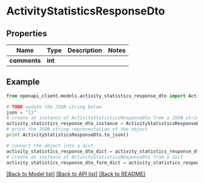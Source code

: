 # ActivityStatisticsResponseDto


## Properties
Name | Type | Description | Notes
------------ | ------------- | ------------- | -------------
**comments** | **int** |  | 

## Example

```python
from openapi_client.models.activity_statistics_response_dto import ActivityStatisticsResponseDto

# TODO update the JSON string below
json = "{}"
# create an instance of ActivityStatisticsResponseDto from a JSON string
activity_statistics_response_dto_instance = ActivityStatisticsResponseDto.from_json(json)
# print the JSON string representation of the object
print ActivityStatisticsResponseDto.to_json()

# convert the object into a dict
activity_statistics_response_dto_dict = activity_statistics_response_dto_instance.to_dict()
# create an instance of ActivityStatisticsResponseDto from a dict
activity_statistics_response_dto_form_dict = activity_statistics_response_dto.from_dict(activity_statistics_response_dto_dict)
```
[[Back to Model list]](../README.md#documentation-for-models) [[Back to API list]](../README.md#documentation-for-api-endpoints) [[Back to README]](../README.md)


